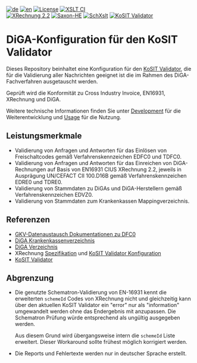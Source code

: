 [![de](https://img.shields.io/badge/lang-de-green.svg)](https://github.com/ITSGGMBH/validator-configuration-diga/blob/master/README.md)
[![en](https://img.shields.io/badge/lang-en-green.svg)](https://github.com/ITSGGMBH/validator-configuration-diga/blob/master/README.en.md)
[![License](https://img.shields.io/badge/License-Apache_2.0-orange.svg)](https://opensource.org/licenses/Apache-2.0)
[![XSLT CI](https://github.com/bitmarck-service/validator-configuration-diga/actions/workflows/xslt-ci.yml/badge.svg)](https://github.com/bitmarck-service/validator-configuration-diga/actions/workflows/xslt-ci.yml)<br/>
[![XRechnung 2.2](https://img.shields.io/badge/XRechnung-2.2-blue.svg)](https://github.com/itplr-kosit/validator-configuration-xrechnung/tree/release-2022-11-15)
[![Saxon-HE](https://img.shields.io/badge/Saxon--HE-10.6-blue.svg)](https://www.saxonica.com/html/documentation10/about/gettingstarted/gettingstartedjava.html)
[![SchXslt](https://img.shields.io/badge/SchXslt-1.8.5-blue.svg)](https://github.com/schxslt/schxslt/tree/v1.8.5)
[![KoSIT Validator](https://img.shields.io/badge/KoSIT%20Validator-1.5.0-blue.svg)](https://github.com/itplr-kosit/validator/tree/v1.5.0)


# DiGA-Konfiguration für den KoSIT Validator

Dieses Repository beinhaltet eine Konfiguration für den [KoSIT Validator](https://github.com/itplr-kosit/validator), die
für die Validierung aller Nachrichten geeignet ist die im Rahmen des DiGA-Fachverfahren ausgetauscht werden.

Geprüft wird die Konformität zu Cross Industry Invoice, EN16931, XRechnung und DiGA.

Weitere technische Informationen finden Sie unter [Development](docs/development.md) für die Weiterentwicklung und [Usage](docs/usage.md) für die Nutzung.

## Leistungsmerkmale

+ Validierung von Anfragen und Antworten für das Einlösen von Freischaltcodes gemäß Verfahrenskennzeichen EDFC0 und
  TDFC0.
+ Validierung von Anfragen und Antworten für das Einreichen von DiGA-Rechnungen auf Basis von EN16931 CIUS XRechnung 2.2, jeweils in Ausprägung UN/CEFACT CII 100.D16B gemäß Verfahrenskennzeichen EDRE0 und TDRE0.
+ Validierung von Stammdaten zu DiGAs und DiGA-Herstellern gemäß Verfahrenskennzeichen EDVZ0. 
+ Validierung von Stammdaten zum Krankenkassen Mappingverzeichnis.

## Referenzen

+ [GKV-Datenaustausch Dokumentationen zu DFC0](https://www.gkv-datenaustausch.de/leistungserbringer/digitale_gesundheitsanwendungen/digitale_gesundheitsanwendungen.jsp)
+ [DiGA Krankenkassenverzeichnis](https://kkv.gkv-diga.de/)
+ [DiGA Verzeichnis](https://diga.bfarm.de/de)
+ XRechnung [Spezifikation](https://xeinkauf.de/xrechnung/) und [KoSIT Validator Konfiguration](https://github.com/itplr-kosit/validator-configuration-xrechnung)
+ [KoSIT Validator](https://github.com/itplr-kosit/validator)


## Abgrenzung

+ Die genutzte Schematron-Validierung von EN-16931 kennt die erweiterten `schemeId` Codes von XRechnung nicht und gleichzeitig kann über den aktuellen KoSIT Validator ein "error" nur als "information" umgewandelt werden ohne das Endergebnis mit anzupassen. Die Schematron Prüfung würde entsprechend als ungültig ausgegeben werden.
  
  Aus diesem Grund wird übergangsweise intern die `schemeId` Liste erweitert. Dieser Workaround sollte frühest möglich korrigiert werden.
+ Die Reports und Fehlertexte werden nur in deutscher Sprache erstellt.
